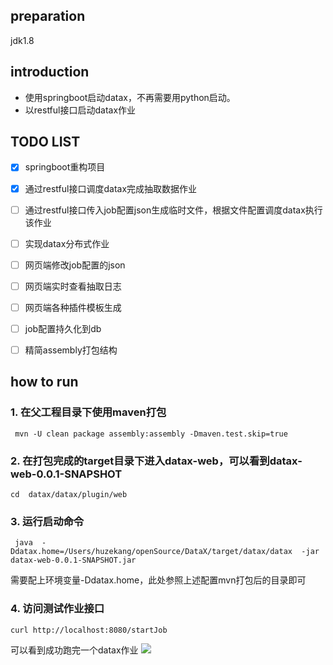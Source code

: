 ## preparation
jdk1.8

## introduction
- 使用springboot启动datax，不再需要用python启动。
- 以restful接口启动datax作业

## TODO LIST

* [x] springboot重构项目
* [x] 通过restful接口调度datax完成抽取数据作业
* [ ] 通过restful接口传入job配置json生成临时文件，根据文件配置调度datax执行该作业
* [ ] 实现datax分布式作业
* [ ] 网页端修改job配置的json
* [ ] 网页端实时查看抽取日志
* [ ] 网页端各种插件模板生成
* [ ] job配置持久化到db
* [ ] 精简assembly打包结构


## how to run
### 1. 在父工程目录下使用maven打包
```
 mvn -U clean package assembly:assembly -Dmaven.test.skip=true 
```

### 2. 在打包完成的target目录下进入datax-web，可以看到datax-web-0.0.1-SNAPSHOT
```
cd  datax/datax/plugin/web
```

### 3. 运行启动命令
```
 java  -Ddatax.home=/Users/huzekang/openSource/DataX/target/datax/datax  -jar datax-web-0.0.1-SNAPSHOT.jar
```
需要配上环境变量-Ddatax.home，此处参照上述配置mvn打包后的目录即可

### 4. 访问测试作业接口
```
curl http://localhost:8080/startJob
```
可以看到成功跑完一个datax作业
![](https://raw.githubusercontent.com/peter1040080742/picbed/master/20190505162333.png)
